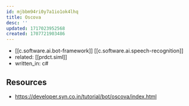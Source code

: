 ```yaml
---
id: mjbbm94ri0y7a1io1ok4lhq
title: Oscova
desc: ''
updated: 1717023952568
created: 1707721903486
---
```


- [[c.software.ai.bot-framework]] [[c.software.ai.speech-recognition]]
- related: [[prdct.siml]]
- written_in: c#

## Resources

- https://developer.syn.co.in/tutorial/bot/oscova/index.html